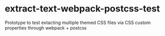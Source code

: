 # extract-text-webpack-postcss-test
Prototype to test extacting multiple themed CSS files via CSS custom properties through webpack + postcss
